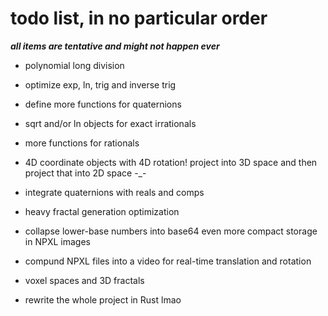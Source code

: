 # todo list, in no particular order

***all items are tentative and might not happen ever***

- polynomial long division

- optimize exp, ln, trig and inverse trig

- define more functions for quaternions

- sqrt and/or ln objects for exact irrationals

- more functions for rationals

- 4D coordinate objects with 4D rotation! project into 3D space and then project that into 2D space -_-

- integrate quaternions with reals and comps

- heavy fractal generation optimization

- collapse lower-base numbers into base64 even more compact storage in NPXL images

- compund NPXL files into a video for real-time translation and rotation

- voxel spaces and 3D fractals

- rewrite the whole project in Rust lmao